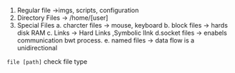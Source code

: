 1. Regular file ->imgs, scripts, configuration
2. Directory Files -> /home/[user]
3. Special Files
   a. charcter files -> mouse, keyboard
   b. block files -> hards disk RAM
   c. Links -> Hard Links ,Symbolic lInk
   d.socket files -> enabels communication bwt process.
   e. named files -> data flow is a unidirectional

```file [path]``` check file type
